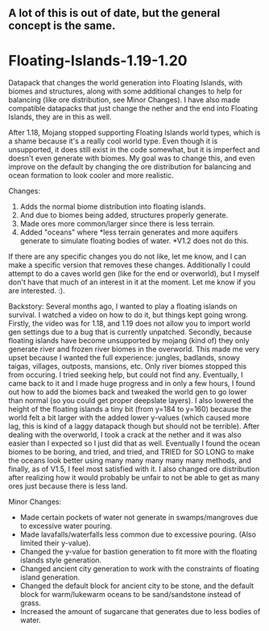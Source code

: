 ## A lot of this is out of date, but the general concept is the same.

# Floating-Islands-1.19-1.20
Datapack that changes the world generation into Floating Islands, with biomes and structures, along with some additional changes to help for balancing (like ore distribution, see Minor Changes).
I have also made compatible datapacks that just change the nether and the end into Floating Islands, they are in this as well. 

After 1.18, Mojang stopped supporting Floating Islands world types, which is a shame because it's a really cool world type. Even though it is unsupported, it does still exist in the code somewhat, but it is imperfect and doesn't even generate with biomes. My goal was to change this, and even improve on the default by changing the ore distribution for balancing and ocean formation to look cooler and more realistic. 

Changes:
1. Adds the normal biome distribution into floating islands.
2. And due to biomes being added, structures properly generate.
3. Made ores more common/larger since there is less terrain.
4. Added "oceans" where *less terrain generates and more aquifers generate to simulate floating bodies of water. 
  *V1.2 does not do this.

If there are any specific changes you do not like, let me know, and I can make a specific version that removes these changes. 
Additionally I could attempt to do a caves world gen (like for the end or overworld), but I myself don't have that much of an interest in it at the moment. Let me know if you are interested. :).


Backstory: Several months ago, I wanted to play a floating islands on survival. I watched a video on how to do it, but things kept going wrong. Firstly, the video was for 1.18, and 1.19 does not allow you to import world gen settings due to a bug that is currently unpatched. Secondly, because floating islands have become unsupported by mojang (kind of) they only generate river and frozen river biomes in the overworld. This made me very upset because I wanted the full experience: jungles, badlands, snowy taigas, villages, outposts, mansions, etc. Only river biomes stopped this from occuring. I tried seeking help, but could not find any. Eventually, I came back to it and I made huge progress and in only a few hours, I found out how to add the biomes back and tweaked the world gen to go lower than normal (so you could get proper deepslate layers). I also lowered the height of the floating islands a tiny bit (from y=184 to y=160) because the world felt a bit larger with the added lower y-values (which caused more lag, this is kind of a laggy datapack though but should not be terrible). After dealing with the overworld, I took a crack at the nether and it was also easier than I expected so I just did that as well. Eventually I found the ocean biomes to be boring, and tried, and tried, and TRIED for SO LONG to make the oceans look better using many many many many many methods, and finally, as of V1.5, I feel most satisfied with it. I also changed ore distribution after realizing how it would probably be unfair to not be able to get as many ores just because there is less land.

Minor Changes:
- Made certain pockets of water not generate in swamps/mangroves due to excessive water pouring.
- Made lavafalls/waterfalls less common due to excessive pouring. (Also limited their y-value).
- Changed the y-value for bastion generation to fit more with the floating islands style generation.
- Changed ancient city generation to work with the constraints of floating island generation.
- Changed the default block for ancient city to be stone, and the default block for warm/lukewarm oceans to be sand/sandstone instead of grass.
- Increased the amount of sugarcane that generates due to less bodies of water.
